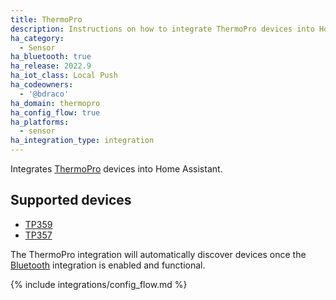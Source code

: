 ```yaml
---
title: ThermoPro
description: Instructions on how to integrate ThermoPro devices into Home Assistant.
ha_category:
  - Sensor
ha_bluetooth: true
ha_release: 2022.9
ha_iot_class: Local Push
ha_codeowners:
  - '@bdraco'
ha_domain: thermopro
ha_config_flow: true
ha_platforms:
  - sensor
ha_integration_type: integration
---
```


Integrates [ThermoPro](https://buythermopro.com/) devices into Home Assistant.

## Supported devices

- [TP359](https://buythermopro.com/product/thermopro-tp59-bluetooth-wireless-thermometer-hygrometer-humidity-monitor/)
- [TP357](https://buythermopro.com/product/thermopro-tp357-bluetooth-digital-indoor-hygrometer-thermometer/)

The ThermoPro integration will automatically discover devices once the [Bluetooth](/integrations/bluetooth) integration is enabled and functional.

{% include integrations/config_flow.md %}
